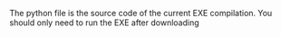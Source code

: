 The python file is the source code of the current EXE compilation. You should only need to run the EXE after downloading
